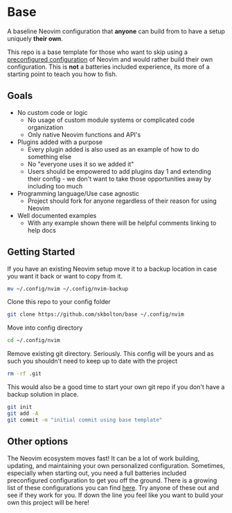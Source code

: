 # Base

A baseline Neovim configuration that **anyone** can build from to have a setup uniquely **their own**.

This repo is a base template for those who want to skip using a [preconfigured configuration](#other-options) of Neovim and would rather build their own configuration. This is **not** a batteries included experience, its more of a starting point to teach you how to fish.

## Goals

* No custom code or logic
  - No usage of custom module systems or complicated code organization
  - Only native Neovim functions and API's
* Plugins added with a purpose
  - Every plugin added is also used as an example of how to do something else
  - No "everyone uses it so we added it"
  - Users should be empowered to add plugins day 1 and extending their config - we don't want to take those opportunities away by including too much
* Programming language/Use case agnostic
  - Project should fork for anyone regardless of their reason for using Neovim
* Well documented examples
  - With any example shown there will be helpful comments linking to help docs

## Getting Started

If you have an existing Neovim setup move it to a backup location in case you want it back or want to copy from it.

```bash
mv ~/.config/nvim ~/.config/nvim-backup
```

Clone this repo to your config folder

```bash
git clone https://github.com/skbolton/base ~/.config/nvim
```

Move into config directory

```bash
cd ~/.config/nvim
```

Remove existing git directory. Seriously. This config will be yours and as such you shouldn't need to keep up to date with the project

```bash
rm -rf .git
```

This would also be a good time to start your own git repo if you don't have a backup solution in place.

```bash
git init
git add -A
git commit -m "initial commit using base template"
```

## Other options

The Neovim ecosystem moves fast! It can be a lot of work building, updating, and maintaining your own personalized configuration. Sometimes, especially when starting out, you need a full batteries included preconfigured configuration to get you off the ground. There is a growing list of these configurations you can find [here](https://github.com/rockerBOO/awesome-neovim#preconfigured-configuration). Try anyone of these out and see if they work for you. If down the line you feel like you want to build your own this project will be here!

